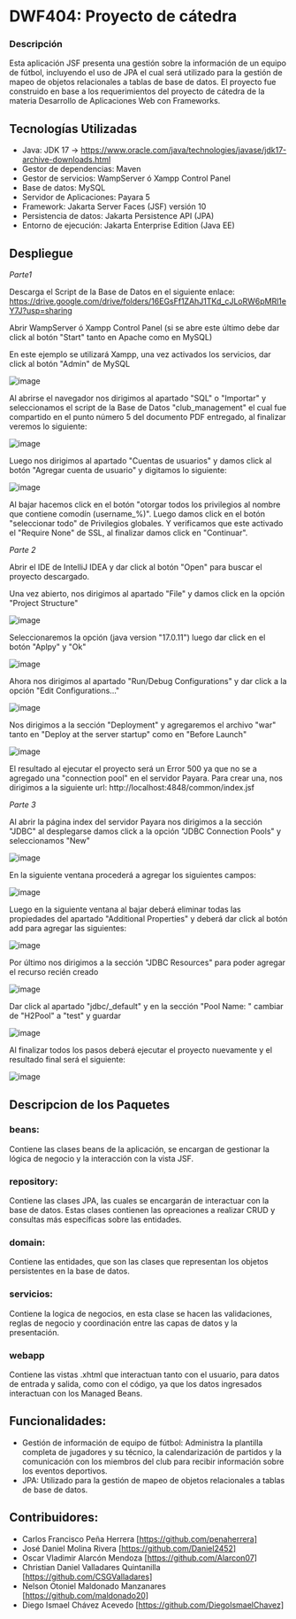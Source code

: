 # DWF404: Proyecto de cátedra
### Descripción

Esta aplicación JSF presenta una gestión sobre la información de un equipo de fútbol, incluyendo el uso de JPA el cual será utilizado para la gestión de mapeo de objetos relacionales a tablas de base de datos. 
El proyecto fue construido en base a los requerimientos del proyecto de cátedra de la materia Desarrollo de Aplicaciones Web con Frameworks.

## Tecnologías Utilizadas
* Java: JDK 17 -> https://www.oracle.com/java/technologies/javase/jdk17-archive-downloads.html
* Gestor de dependencias: Maven
* Gestor de servicios: WampServer ó Xampp Control Panel
* Base de datos: MySQL
* Servidor de Aplicaciones: Payara 5
* Framework: Jakarta Server Faces (JSF) versión 10
* Persistencia de datos: Jakarta Persistence API (JPA)
* Entorno de ejecución: Jakarta Enterprise Edition (Java EE)

## Despliegue
*Parte1*

Descarga el Script de la Base de Datos en el siguiente enlace:
https://drive.google.com/drive/folders/16EGsFf1ZAhJ1TKd_cJLoRW6pMRl1eY7J?usp=sharing

Abrir WampServer ó Xampp Control Panel (si se abre este último debe dar click al botón "Start" tanto en Apache como en MySQL)

En este ejemplo se utilizará Xampp, una vez activados los servicios, dar click al botón "Admin" de MySQL

![image](https://github.com/user-attachments/assets/7b4a6cf9-7819-4b07-af45-df3bbe1d689c)

Al abrirse el navegador nos dirigimos al apartado "SQL" o "Importar" y seleccionamos el script de la Base de Datos "club_management" el cual fue compartido en el punto número 5 del documento PDF entregado, al finalizar veremos lo siguiente:

![image](https://github.com/user-attachments/assets/67d104de-1bc8-457f-8659-073e58c3a1c6)

Luego nos dirigimos al apartado "Cuentas de usuarios" y damos click al botón "Agregar cuenta de usuario" y digitamos lo siguiente:

![image](https://github.com/user-attachments/assets/e30756b0-18bd-4610-8756-8983f3242131)

Al bajar hacemos click en el botón "otorgar todos los privilegios al nombre que contiene comodín (username\_%)".
Luego damos click en el botón "seleccionar todo" de Privilegios globales.
Y verificamos que este activado el "Require None" de SSL, al finalizar damos click en "Continuar".


*Parte 2*

Abrir el IDE de IntelliJ IDEA y dar click al botón "Open" para buscar el proyecto descargado.

Una vez abierto, nos dirigimos al apartado "File" y damos click en la opción "Project Structure"

![image](https://github.com/user-attachments/assets/298d28d3-0c0b-4a67-a2d8-195ddbab5352)

Seleccionaremos la opción (java version "17.0.11") luego dar click en el botón "Aplpy" y "Ok"

![image](https://github.com/user-attachments/assets/f0a32bf8-51ba-4afe-9892-edf5ecb0e98e)

Ahora nos dirigimos al apartado "Run/Debug Configurations" y dar click a la opción "Edit Configurations..."

![image](https://github.com/user-attachments/assets/a253a0d1-743f-4617-84d2-5f9f98d5cb4f)

Nos dirigimos a la sección "Deployment" y agregaremos el archivo "war" tanto en "Deploy at the server startup" como en "Before Launch"

![image](https://github.com/user-attachments/assets/7dfb3ae4-d632-4f12-823f-102aae6f9bc1)

El resultado al ejecutar el proyecto será un Error 500 ya que no se a agregado una "connection pool" en el servidor Payara.
Para crear una, nos dirigimos a la siguiente url: http://localhost:4848/common/index.jsf

*Parte 3*

Al abrir la página index del servidor Payara nos dirigimos a la sección "JDBC" al desplegarse damos click a la opción "JDBC Connection Pools" y seleccionamos "New"

![image](https://github.com/user-attachments/assets/bdbf12ba-fda2-4b15-b9dc-7c4b1622c9a9)

En la siguiente ventana procederá a agregar los siguientes campos:

![image](https://github.com/user-attachments/assets/fa4d7975-f704-4f1e-b79e-514b4717fdc2)

Luego en la siguiente ventana al bajar deberá eliminar todas las propiedades del apartado "Additional Properties" y deberá dar click al botón add para agregar las siguientes:

![image](https://github.com/user-attachments/assets/d26a3fd5-da40-46b4-9a7b-9f86647c3381)

Por último nos dirigimos a la sección "JDBC Resources" para poder agregar el recurso recién creado

![image](https://github.com/user-attachments/assets/d2fd9e31-d139-4e97-befa-1d8ca2ed1de4)

Dar click al apartado "jdbc/_default" y en la sección "Pool Name: " cambiar de "H2Pool" a "test" y guardar

![image](https://github.com/user-attachments/assets/65b68360-2d05-402e-9418-519000c53492)

Al finalizar todos los pasos deberá ejecutar el proyecto nuevamente y el resultado final será el siguiente:

![image](https://github.com/user-attachments/assets/d3e2b97e-92cb-4cfe-af46-3af5a2ee2f94)

## Descripcion de los Paquetes
### beans:
Contiene las clases beans de la aplicación, se encargan de gestionar la lógica de negocio y la interacción con la vista JSF.
### repository:
Contiene las clases JPA, las cuales se encargarán de interactuar con la base de datos. Estas clases contienen las opreaciones a realizar CRUD y consultas más específicas sobre las entidades.
### domain:
Contiene las entidades, que son las clases que representan los objetos persistentes en la base de datos.
### servicios:
Contiene la logica de negocios, en esta clase se hacen las validaciones, reglas de negocio y coordinación entre las capas de datos y la presentación.

### webapp
Contiene las vistas .xhtml que interactuan tanto con el usuario, para datos de entrada y salida, como con el código, ya que los datos ingresados interactuan con los Managed Beans.

## Funcionalidades: 
* Gestión de información de equipo de fútbol: Administra la plantilla completa de jugadores y su técnico, la calendarización de partidos y la comunicación con los miembros del club para recibir información sobre los eventos deportivos.
* JPA: Utilizado para la gestión de mapeo de objetos relacionales a tablas de base de datos.

## Contribuidores:
* Carlos Francisco Peña Herrera [https://github.com/penaherrera]
* José Daniel Molina Rivera [https://github.com/Daniel2452]
* Oscar Vladimir Alarcón Mendoza [https://github.com/Alarcon07]
* Christian Daniel Valladares Quintanilla [https://github.com/CSGValladares]
* Nelson Otoniel Maldonado Manzanares [https://github.com/maldonado20]
* Diego Ismael Chávez Acevedo [https://github.com/DiegoIsmaelChavez]
